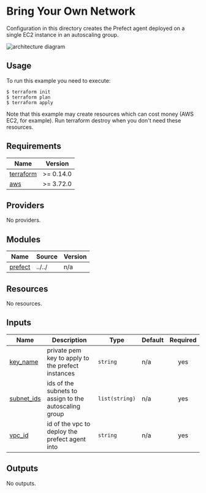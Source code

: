 <!-- BEGIN_TF_DOCS -->
# Bring Your Own Network

Configuration in this directory creates the Prefect agent deployed on a single EC2 instance in an autoscaling group.

![architecture diagram](https://github.com/jamiedick/terraform-prefect-agent-ec2/blob/main/images/basic.png)

## Usage

To run this example you need to execute:
```
$ terraform init
$ terraform plan
$ terraform apply
```
Note that this example may create resources which can cost money (AWS EC2, for example). Run terraform destroy when you don't need these resources.

## Requirements

| Name | Version |
|------|---------|
| <a name="requirement_terraform"></a> [terraform](#requirement\_terraform) | >= 0.14.0 |
| <a name="requirement_aws"></a> [aws](#requirement\_aws) | >= 3.72.0 |

## Providers

No providers.

## Modules

| Name | Source | Version |
|------|--------|---------|
| <a name="module_prefect"></a> [prefect](#module\_prefect) | ../../ | n/a |

## Resources

No resources.

## Inputs

| Name | Description | Type | Default | Required |
|------|-------------|------|---------|:--------:|
| <a name="input_key_name"></a> [key\_name](#input\_key\_name) | private pem key to apply to the prefect instances | `string` | n/a | yes |
| <a name="input_subnet_ids"></a> [subnet\_ids](#input\_subnet\_ids) | ids of the subnets to assign to the autoscaling group | `list(string)` | n/a | yes |
| <a name="input_vpc_id"></a> [vpc\_id](#input\_vpc\_id) | id of the vpc to deploy the prefect agent into | `string` | n/a | yes |

## Outputs

No outputs.
<!-- END_TF_DOCS -->